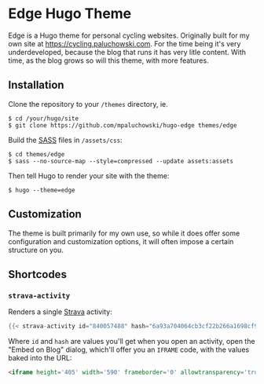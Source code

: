 # Edge Hugo Theme

Edge is a Hugo theme for personal cycling websites. Originally built for my own site at https://cycling.paluchowski.com. For the time being it's very underdeveloped, because the blog that runs it has very litle content. With time, as the blog grows so will this theme, with more features. 

## Installation

Clone the repository to your `/themes` directory, ie.

```shell
$ cd /your/hugo/site
$ git clone https://github.com/mpaluchowski/hugo-edge themes/edge
```

Build the [SASS](http://sass-lang.com/) files in `/assets/css`:

```shell
$ cd themes/edge
$ sass --no-source-map --style=compressed --update assets:assets
```

Then tell Hugo to render your site with the theme:

```shell
$ hugo --theme=edge
```

## Customization

The theme is built primarily for my own use, so while it does offer some configuration and customization options, it will often impose a certain structure on you.

## Shortcodes

### `strava-activity`

Renders a single [Strava](https://www.strava.com) activity:

```go
{{< strava-activity id="840057488" hash="6a93a704064cb3cf22b266a1698cf9870fd1765a" >}}
```

Where `id` and `hash` are values you'll get when you open an activity, open the "Embed on Blog" dialog, which'll offer you an `IFRAME` code, with the values baked into the URL:

```html
<iframe height='405' width='590' frameborder='0' allowtransparency='true' scrolling='no' src='https://www.strava.com/activities/<id>/embed/<hash>'></iframe>
```
